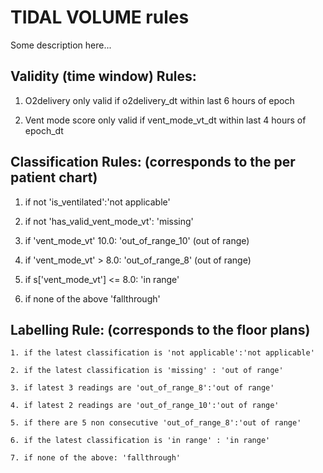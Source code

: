 # TIDAL VOLUME rules
Some description here...
 

## Validity (time window) Rules: 

1) O2delivery only valid if o2delivery_dt within last 6 hours of epoch 

2) Vent mode score only valid if vent_mode_vt_dt within last 4 hours of epoch_dt 

 

 

## Classification Rules: (corresponds to the per patient chart) 

   1. if not 'is_ventilated':'not applicable' 

   2. if not 'has_valid_vent_mode_vt': 'missing' 

   3. if 'vent_mode_vt' 10.0:  'out_of_range_10' (out of range) 

   4. if 'vent_mode_vt' > 8.0: 'out_of_range_8' (out of range) 

   5. if s['vent_mode_vt'] <= 8.0: 'in range' 

   6. if none of the above 'fallthrough' 

     

 

## Labelling Rule: (corresponds to the floor plans)     

    1. if the latest classification is 'not applicable':'not applicable' 
    
    2. if the latest classification is 'missing' : 'out of range' 
    
    3. if latest 3 readings are 'out_of_range_8':'out of range' 
    
    4. if latest 2 readings are 'out_of_range_10':'out of range' 
    
    5. if there are 5 non consecutive 'out_of_range_8':'out of range' 
    
    6. if the latest classification is 'in range' : 'in range'
    
    7. if none of the above: 'fallthrough' 
